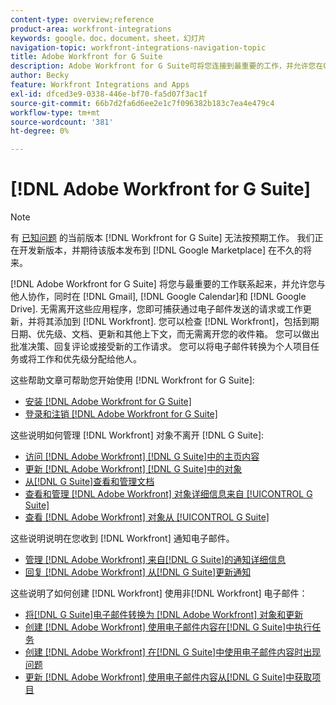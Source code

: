 ```yaml
---
content-type: overview;reference
product-area: workfront-integrations
keywords: google，doc，document，sheet，幻灯片
navigation-topic: workfront-integrations-navigation-topic
title: Adobe Workfront for G Suite
description: Adobe Workfront for G Suite可将您连接到最重要的工作，并允许您在Gmail、Google日历和Google Drive内与他人协作。 无需离开这些应用程序，您即可捕获通过电子邮件发送的请求或工作更新，并将其添加到Workfront。 您可以检查Workfront中发生的情况，包括到期日期、优先级、文档、更新和其他上下文，而无需离开包装箱。 您可以做出批准决策、回复评论或接受新的工作请求。 您可以将电子邮件转换为个人项目任务或将工作和优先级分配给他人。
author: Becky
feature: Workfront Integrations and Apps
exl-id: dfced3e9-0338-446e-bf70-fa5d07f3ac1f
source-git-commit: 66b7d2fa6d6ee2e1c7f096382b183c7ea4e479c4
workflow-type: tm+mt
source-wordcount: '381'
ht-degree: 0%

---
```


# [!DNL Adobe Workfront for G Suite]

>[!NOTE]
>
>有 [已知问题](https://experienceleague.adobe.com/docs/workfront-known-issues/issues/new-workfront-experience/wf-current/wf-integrations-error-when-opening-wf-for-gsuite.html?lang=en) 的当前版本 [!DNL Workfront for G Suite] 无法按预期工作。 我们正在开发新版本，并期待该版本发布到 [!DNL Google Marketplace] 在不久的将来。

[!DNL Adobe Workfront for G Suite] 将您与最重要的工作联系起来，并允许您与他人协作，同时在 [!DNL Gmail], [!DNL Google Calendar]和 [!DNL Google Drive]. 无需离开这些应用程序，您即可捕获通过电子邮件发送的请求或工作更新，并将其添加到 [!DNL Workfront]. 您可以检查 [!DNL Workfront]，包括到期日期、优先级、文档、更新和其他上下文，而无需离开您的收件箱。 您可以做出批准决策、回复评论或接受新的工作请求。 您可以将电子邮件转换为个人项目任务或将工作和优先级分配给他人。

这些帮助文章可帮助您开始使用 [!DNL Workfront for G Suite]:

* [安装 [!DNL Adobe Workfront for G Suite]](../../workfront-integrations-and-apps/workfront-for-g-suite/install-workfront-for-gsuite.md)
* [登录和注销 [!DNL Adobe Workfront for G Suite]](../../workfront-integrations-and-apps/workfront-for-g-suite/log-in-and-out-wf-for-gsuite.md)

这些说明如何管理 [!DNL Workfront] 对象不离开 [!DNL G Suite]:

* [访问 [!DNL Adobe Workfront] [!DNL G Suite]中的主页内容](../../workfront-integrations-and-apps/workfront-for-g-suite/access-wf-home-content-from-g-suite.md)
* [更新 [!DNL Adobe Workfront] [!DNL G Suite]中的对象](../../workfront-integrations-and-apps/workfront-for-g-suite/update-a-workfront-object-in-gsuite.md)
* [从[!DNL G Suite]查看和管理文档](../../workfront-integrations-and-apps/workfront-for-g-suite/view-and-manage-documents-in-gsuite.md)
* [查看和管理 [!DNL Adobe Workfront] 对象详细信息来自 [!UICONTROL G Suite]](../../workfront-integrations-and-apps/workfront-for-g-suite/view-manage-work-item-details-in-gsuite.md)
* [查看 [!DNL Adobe Workfront] 对象从 [!UICONTROL G Suite]](../../workfront-integrations-and-apps/workfront-for-g-suite/view-object-updates-in-gsuite.md)

这些说明说明在您收到 [!DNL Workfront] 通知电子邮件。

* [管理 [!DNL Adobe Workfront] 来自[!DNL G Suite]的通知详细信息](../../workfront-integrations-and-apps/workfront-for-g-suite/manage-wf-email-notification-details-in-gsuite.md)
* [回复 [!DNL Adobe Workfront] 从[!DNL G Suite]更新通知](../../workfront-integrations-and-apps/workfront-for-g-suite/reply-to-wf-update-notification-from-gsuite.md)

这些说明了如何创建 [!DNL Workfront] 使用非[!DNL Workfront] 电子邮件：

* [将[!DNL G Suite]电子邮件转换为 [!DNL Adobe Workfront] 对象和更新](../../workfront-integrations-and-apps/workfront-for-g-suite/turn-gsuite-emails-into-wf-objects-and-updates.md)
* [创建 [!DNL Adobe Workfront] 使用电子邮件内容在[!DNL G Suite]中执行任务](../../workfront-integrations-and-apps/workfront-for-g-suite/create-wf-task-in-gsuite-using-email-content.md)
* [创建 [!DNL Adobe Workfront] 在[!DNL G Suite]中使用电子邮件内容时出现问题](../../workfront-integrations-and-apps/workfront-for-g-suite/create-wf-issue-in-g-suite-using-email-content.md)
* [更新 [!DNL Adobe Workfront] 使用电子邮件内容从[!DNL G Suite]中获取项目](../../workfront-integrations-and-apps/workfront-for-g-suite/update-wf-item-using-email-content.md)
